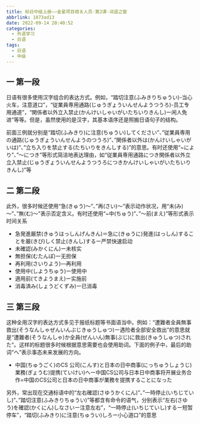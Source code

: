 ```yaml
---
title: 标日中级上册——金星项目相关人员-第2课-词语之窗
abbrlink: 1073ad13
date: 2022-09-14 20:40:52
categories:
  - 外语学习
  - 日语
tags:
  - 日语
  - 中级
---
```

## 一 第一段

日语有很多使用汉字组合的表达方式。例如，“踏切注意(ふみきりちゅうい)-当心火车，注意道口”，“従業員専用通路(じゅうぎょういんせんようつうろ)-员工专用通道”，“関係者以外立入禁止(かんけいしゃいがいたちいりきんし)ー闲人免进”等等。但是，虽然使用的是汉字，其基本语序还是照搬日语句子的结构。

前面三例就分别是“踏切(ふみきり)に注意(ちゅうい)してください”、”従業員専用の通路(じゅうぎょういんせんようのつうろ)”、”関係者以外は(かんけいしゃいがいは)”、”立ち入りを禁止する(たちいりをきんしする)”的意思。有时还使用“~により”、”～につき”等形式简洁地表达理由，如“従業員専用通路につき関係者以外立立入禁止(じゅうぎょういんせんようつうろにつきかんけいしゃいがいたちいりきんし)”等

<!--more-->

## 二 第二段

此外，很多时候还使用“急(きゅう)～”、”再(さい)～”表示动作状况，用“未(み)～”、”無(む)～”表示否定含义。有时还使用“~中(ちゅう)”、”～前(まえ)”等形式表示时间关系

* 急発進厳禁(きゅうはっしんげんきん)＝急に(きゅうに)発進(はっしん)することを厳(きび)しく禁止(きんし)するー严禁快速启动
* 未確認(みかくにん)ー未核实
* 無担保(むたんぽ)ー无担保
* 再利用(さいりよう)—再利用
* 使用中(しようちゅう)ー使用中
* 適用前(てきようまえ)ー实施前
* 消毒済み(しょうどくずみ)ー已消毒

## 三 第三段

这种全用汉字的表达方式多见于报纸标题等书面语当中。例如：“遭難者全員無事救出(そうなんしゃぜんいんぶじきゅうしゅつ)ー遇险者全部安全救出”的意思就是“遭難者(そうなんしゃ)か全員(ぜんいん)無事(ぶじ)に救出(きゅうしゅつ)された”。这样的标题很多时候根据意思需要也会使用助词。下面的例子中，最后的助词“へ”表示事态未来发展的方向。

* 中国(ちゅうごく)のCS 公司(こんす)と日本の日中商事(にっちゅうしょうじ)業務(ぎょうむ)提携(ていけい)へー中国CS公司与日本日中商事将开展业务合作=中国のCS公司と日本の日中商事が業務を提携することになった

另外，常出现在交通标语中的“左右確認(さゆうかくにん)”、”一時停止(いちじていし)”、”踏切注意(ふみきりちゅうい)”等都含有命令的语气，分别表示“左右(さゆう)を確認(かくにん)しなさいー注意左右”，“一時停止(いちじていし)するー短暂停车”，“踏切(ふみきり)に注意(ちゅうい)しろー小心道口”的意思





